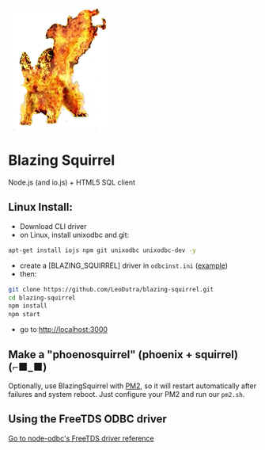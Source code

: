 ![blazing-squirrel](public/images/bs.png)
# Blazing Squirrel #
Node.js (and io.js) + HTML5 SQL client

## Linux Install:
+ Download CLI driver
+ on Linux, install unixodbc and git:
```sh
apt-get install iojs npm git unixodbc unixodbc-dev -y
```
+ create a [BLAZING_SQUIRREL] driver in `odbcinst.ini` ([example](examples/linux/odbcinst.ini))
+ then:
```sh
git clone https://github.com/LeoDutra/blazing-squirrel.git
cd blazing-squirrel
npm install
npm start
```
+ go to [http://localhost:3000]()

## Make a "phoenosquirrel" (phoenix + squirrel) (⌐■_■)
Optionally, use BlazingSquirrel with [PM2](http://pm2.keymetrics.io/), so it will restart automatically after failures and system reboot.
Just configure your PM2 and run our `pm2.sh`. 

## Using the FreeTDS ODBC driver
[Go to node-odbc's FreeTDS driver reference](https://github.com/wankdanker/node-odbc#using-the-freetds-odbc-driver)